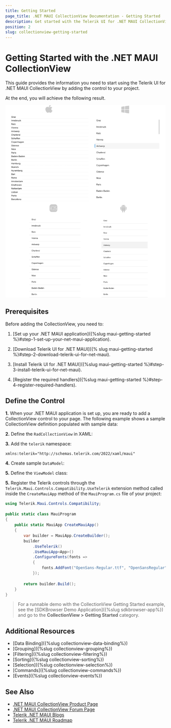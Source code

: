 ```yaml
---
title: Getting Started
page_title: .NET MAUI CollectionView Documentation - Getting Started
description: Get started with the Telerik UI for .NET MAUI CollectionView and add the control to your .NET MAUI project.
position: 2
slug: collectionview-getting-started
---
```


# Getting Started with the .NET MAUI CollectionView

This guide provides the information you need to start using the Telerik UI for .NET MAUI CollectionView by adding the control to your project.

At the end, you will achieve the following result.

![.NET MAUI CollectionView Getting Started](images/collectionview-getting-started.png)

## Prerequisites

Before adding the CollectionView, you need to:

1. [Set up your .NET MAUI application]({%slug maui-getting-started %}#step-1-set-up-your-net-maui-application).

1. [Download Telerik UI for .NET MAUI]({% slug maui-getting-started %}#step-2-download-telerik-ui-for-net-maui).

1. [Install Telerik UI for .NET MAUI]({%slug maui-getting-started %}#step-3-install-telerik-ui-for-net-maui).

1. [Register the required handlers]({%slug maui-getting-started %}#step-4-register-required-handlers).

## Define the Control

**1.** When your .NET MAUI application is set up, you are ready to add a CollectionView control to your page. The following example shows a sample CollectionView definition populated with sample data:

**2.** Define the `RadCollectionView` in XAML:

<snippet id='collectionview-gettingstarted-xaml'/>
<snippet id='collectionview-getting-started-csharp'/>

**3.** Add the `telerik` namespace:

```XAML
xmlns:telerik="http://schemas.telerik.com/2022/xaml/maui"
```

**4.** Create sample `DataModel`:

<snippet id='collectionview-datamodel' />

**5.** Define the `ViewModel` class:

<snippet id='collectionview-viewmodel' />

**5.** Register the Telerik controls through the `Telerik.Maui.Controls.Compatibility.UseTelerik` extension method called inside the `CreateMauiApp` method of the `MauiProgram.cs` file of your project:

```C#
using Telerik.Maui.Controls.Compatibility;

public static class MauiProgram
{
	public static MauiApp CreateMauiApp()
	{
		var builder = MauiApp.CreateBuilder();
		builder
			.UseTelerik()
			.UseMauiApp<App>()
			.ConfigureFonts(fonts =>
			{
				fonts.AddFont("OpenSans-Regular.ttf", "OpenSansRegular");
			});

		return builder.Build();
	}
}
```

> For a runnable demo with the CollectionView Getting Started example, see the [SDKBrowser Demo Application]({%slug sdkbrowser-app%}) and go to the **CollectionView > Getting Started** category.

## Additional Resources

- [Data Binding]({%slug collectionview-data-binding%})
- [Grouping]({%slug collectionview-grouping%})
- [Filtering]({%slug collectionview-filtering%})
- [Sorting]({%slug collectionview-sorting%})
- [Selection]({%slug collectionview-selection%})
- [Commands]({%slug collectionview-commands%})
- [Events]({%slug collectionview-events%})

## See Also

- [.NET MAUI CollectionView Product Page](https://www.telerik.com/maui-ui/listview)
- [.NET MAUI CollectionView Forum Page](https://www.telerik.com/forums/maui?tagId=1829)
- [Telerik .NET MAUI Blogs](https://www.telerik.com/blogs/mobile-net-maui)
- [Telerik .NET MAUI Roadmap](https://www.telerik.com/support/whats-new/maui-ui/roadmap)